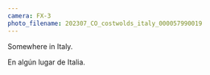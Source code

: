 ```yaml
---
camera: FX-3
photo_filename: 202307_CO_costwolds_italy_000057990019
---
```


Somewhere in Italy.

En algún lugar de Italia.